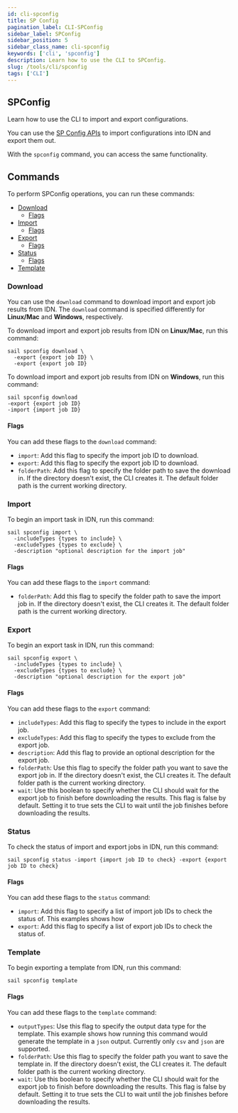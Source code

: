 ```yaml
---
id: cli-spconfig
title: SP Config
pagination_label: CLI-SPConfig
sidebar_label: SPConfig
sidebar_position: 5
sidebar_class_name: cli-spconfig
keywords: ['cli', 'spconfig']
description: Learn how to use the CLI to SPConfig.
slug: /tools/cli/spconfig
tags: ['CLI']
---
```


## SPConfig 

Learn how to use the CLI to import and export configurations.

You can use the [SP Config APIs](https://developer.sailpoint.com/idn/api/beta/sp-config) to import configurations into IDN and export them out. 

With the `spconfig` command, you can access the same functionality. 

## Commands

To perform SPConfig operations, you can run these commands: 
- [Download](#download)
    - [Flags](#flags)
- [Import](#import)
    - [Flags](#flags-1)
- [Export](#export)
    - [Flags](#flags-2)
- [Status](#status)
    - [Flags](#flags-3)
- [Template](#template)

### Download

You can use the `download` command to download import and export job results from IDN. The `download` command is specified differently for **Linux/Mac** and **Windows**, respectively. 

To download import and export job results from IDN on **Linux/Mac**, run this command: 

```shell
sail spconfig download \
  -export {export job ID} \
  -export {export job ID}
```

To download import and export job results from IDN on **Windows**, run this command: 

```shell
sail spconfig download
-export {export job ID}
-import {import job ID}
```

#### Flags

You can add these flags to the `download` command: 

- `import`: Add this flag to specify the import job ID to download.
- `export`: Add this flag to specify the export job ID to download.
- `folderPath`: Add this flag to specify the folder path to save the download in. If the directory doesn't exist, the CLI creates it. The default folder path is the current working directory. 

### Import 

To begin an import task in IDN, run this command: 

```shell
sail spconfig import \
  -includeTypes {types to include} \
  -excludeTypes {types to exclude} \
  -description "optional description for the import job"
```

#### Flags

You can add these flags to the `import` command: 
- `folderPath`: Add this flag to specify the folder path to save the import job in. If the directory doesn't exist, the CLI creates it. The default folder path is the current working directory. 

### Export 

To begin an export task in IDN, run this command: 

```shell
sail spconfig export \
  -includeTypes {types to include} \
  -excludeTypes {types to exclude} \
  -description "optional description for the export job"
```

#### Flags

You can add these flags to the `export` command: 
- `includeTypes`: Add this flag to specify the types to include in the export job. 
- `excludeTypes`: Add this flag to specify the types to exclude from the export job. 
- `description`: Add this flag to provide an optional description for the export job. 
- `folderPath`: Use this flag to specify the folder path you want to save the export job in. If the directory doesn't exist, the CLI creates it. The default folder path is the current working directory. 
- `wait`: Use this boolean to specify whether the CLI should wait for the export job to finish before downloading the results. This flag is false by default. Setting it to true sets the CLI to wait until the job finishes before downloading the results. 

### Status

To check the status of import and export jobs in IDN, run this command: 

```shell
sail spconfig status -import {import job ID to check} -export {export job ID to check}
```

#### Flags

You can add these flags to the `status` command: 
- `import`: Add this flag to specify a list of import job IDs to check the status of. This examples shows how 
- `export`: Add this flag to specify a list of export job IDs to check the status of. 

### Template

To begin exporting a template from IDN, run this command: 

```shell
sail spconfig template
```

#### Flags

You can add these flags to the `template` command: 
- `outputTypes`: Use this flag to specify the output data type for the template. This example shows how running this command would generate the template in a `json` output. Currently only `csv` and `json` are supported.
- `folderPath`: Use this flag to specify the folder path you want to save the template in. If the directory doesn't exist, the CLI creates it. The default folder path is the current working directory. 
- `wait`: Use this boolean to specify whether the CLI should wait for the export job to finish before downloading the results. This flag is false by default. Setting it to true sets the CLI to wait until the job finishes before downloading the results. 